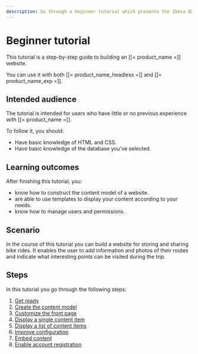 ```yaml
---
description: Go through a beginner tutorial which presents the Ibexa DXP content model and show how to configure and use templates to create a basic site.
---
```


# Beginner tutorial

This tutorial is a step-by-step guide to building an [[= product_name =]] website.

You can use it with both [[= product_name_headless =]] and [[= product_name_exp =]].

## Intended audience

The tutorial is intended for users who have little or no previous experience with [[= product_name =]].

To follow it, you should:

- Have basic knowledge of HTML and CSS.
- Have basic knowledge of the database you've selected.

## Learning outcomes

After finishing this tutorial, you:

- know how to construct the content model of a website.
- are able to use templates to display your content according to your needs.
- know how to manage users and permissions.

## Scenario

In the course of this tutorial you can build a website for storing and sharing bike rides.
It enables the user to add information and photos of their routes and indicate what interesting points can be visited during the trip.

## Steps

In this tutorial you go through the following steps:

1. [Get ready](1_get_ready.md)
1. [Create the content model](2_create_the_content_model.md)
1. [Customize the front page](3_customize_the_front_page.md)
1. [Display a single content item](4_display_single_content_item.md)
1. [Display a list of content items](5_display_a_list_of_content_items.md)
1. [Improve configuration](6_improve_configuration.md)
1. [Embed content](7_embed_content.md)
1. [Enable account registration](8_enable_account_registration.md)
